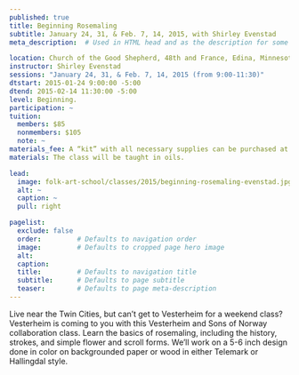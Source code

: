 ```yaml
---
published: true
title: Beginning Rosemaling 
subtitle: January 24, 31, & Feb. 7, 14, 2015, with Shirley Evenstad
meta_description:  # Used in HTML head and as the description for some search engines

location: Church of the Good Shepherd, 48th and France, Edina, Minnesota
instructor: Shirley Evenstad
sessions: "January 24, 31, & Feb. 7, 14, 2015 (from 9:00-11:30)"
dtstart: 2015-01-24 9:00:00 -5:00
dtend: 2015-02-14 11:30:00 -5:00
level: Beginning.  
participation: ~
tuition:
  members: $85
  nonmembers: $105
  note: ~
materials_fee: A “kit” with all necessary supplies can be purchased at the time of registration for $36, or you may bring your own supplies. 
materials: The class will be taught in oils.

lead:
  image: folk-art-school/classes/2015/beginning-rosemaling-evenstad.jpg
  alt: ~
  caption: ~
  pull: right

pagelist:
  exclude: false
  order:         # Defaults to navigation order  
  image:         # Defaults to cropped page hero image
  alt:
  caption:
  title:         # Defaults to navigation title
  subtitle:      # Defaults to page subtitle
  teaser:        # Defaults to page meta-description 
---
```

Live near the Twin Cities, but can’t get to Vesterheim for a weekend class? Vesterheim is coming to you with this Vesterheim and Sons of Norway collaboration class. Learn the basics of rosemaling, including the history, strokes, and simple flower and scroll forms. We’ll work on a 5-6 inch design done in color on backgrounded paper or wood in either Telemark or Hallingdal style.  